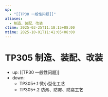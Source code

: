 ```yaml
---
up:
  - "[[TP30 一般性问题]]"
aliases:
  - 制造、装配、改装
ctime: 2025-03-25T11:18:15+08:00
mtime: 2025-10-01T11:41:05+08:00
---
```


# TP305 制造、装配、改装

- up: [[TP30 一般性问题]]
- down:	
	- TP305+.1 微小型化工艺
	- TP305+.2 防潮、防霉、防腐工艺
	
